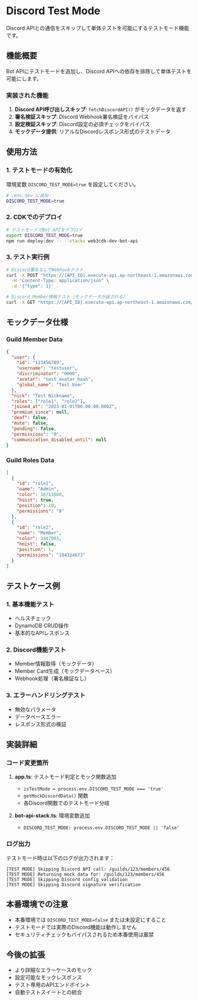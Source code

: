 # Discord Test Mode

Discord APIとの通信をスキップして単体テストを可能にするテストモード機能です。

## 機能概要

Bot APIにテストモードを追加し、Discord APIへの依存を排除して単体テストを可能にします。

### 実装された機能

1. **Discord API呼び出しスキップ**: `fetchDiscordAPI()` がモックデータを返す
2. **署名検証スキップ**: Discord Webhook署名検証をバイパス  
3. **設定検証スキップ**: Discord設定の必須チェックをバイパス
4. **モックデータ提供**: リアルなDiscordレスポンス形式のテストデータ

## 使用方法

### 1. テストモードの有効化

環境変数 `DISCORD_TEST_MODE=true` を設定してください。

```bash
# .env.dev に追加
DISCORD_TEST_MODE=true
```

### 2. CDKでのデプロイ

```bash
# テストモードでBot APIをデプロイ
export DISCORD_TEST_MODE=true
npm run deploy:dev -- --stacks web3cdk-dev-bot-api
```

### 3. テスト実行例

```bash
# Discord署名なしでWebhookテスト
curl -X POST "https://[API_ID].execute-api.ap-northeast-1.amazonaws.com/bot/discord" \
  -H "Content-Type: application/json" \
  -d '{"type": 1}'

# Discord Member情報テスト（モックデータが返される）
curl -X GET "https://[API_ID].execute-api.ap-northeast-1.amazonaws.com/bot/discord/member/123456789"
```

## モックデータ仕様

### Guild Member Data
```json
{
  "user": {
    "id": "123456789",
    "username": "testuser", 
    "discriminator": "0000",
    "avatar": "test_avatar_hash",
    "global_name": "Test User"
  },
  "nick": "Test Nickname",
  "roles": ["role1", "role2"],
  "joined_at": "2023-01-01T00:00:00.000Z",
  "premium_since": null,
  "deaf": false,
  "mute": false,
  "pending": false,
  "permissions": "0",
  "communication_disabled_until": null
}
```

### Guild Roles Data
```json
[
  {
    "id": "role1",
    "name": "Admin",
    "color": 16711680,
    "hoist": true,
    "position": 10,
    "permissions": "8"
  },
  {
    "id": "role2", 
    "name": "Member",
    "color": 3447003,
    "hoist": false,
    "position": 1,
    "permissions": "104324673"
  }
]
```

## テストケース例

### 1. 基本機能テスト
- ヘルスチェック
- DynamoDB CRUD操作
- 基本的なAPIレスポンス

### 2. Discord機能テスト  
- Member情報取得（モックデータ）
- Member Card生成（モックデータベース）
- Webhook処理（署名検証なし）

### 3. エラーハンドリングテスト
- 無効なパラメータ
- データベースエラー
- レスポンス形式の検証

## 実装詳細

### コード変更箇所

1. **app.ts**: テストモード判定とモック関数追加
   - `isTestMode = process.env.DISCORD_TEST_MODE === 'true'`
   - `getMockDiscordData()` 関数
   - 各Discord関数でのテストモード分岐

2. **bot-api-stack.ts**: 環境変数追加
   - `DISCORD_TEST_MODE: process.env.DISCORD_TEST_MODE || 'false'`

### ログ出力

テストモード時は以下のログが出力されます：

```
[TEST MODE] Skipping Discord API call: /guilds/123/members/456
[TEST MODE] Returning mock data for: /guilds/123/members/456
[TEST MODE] Skipping Discord config validation
[TEST MODE] Skipping Discord signature verification
```

## 本番環境での注意

- 本番環境では `DISCORD_TEST_MODE=false` または未設定にすること
- テストモードでは実際のDiscord機能は動作しません
- セキュリティチェックもバイパスされるため本番使用は厳禁

## 今後の拡張

- より詳細なエラーケースのモック
- 設定可能なモックレスポンス
- テスト専用のAPIエンドポイント
- 自動テストスイートとの統合